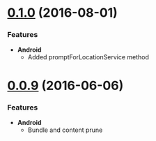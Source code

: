 <a name="0.1.0"></a>
# [0.1.0](url-to-remote/cordova-plugin-geolocation/compare/diff?targetBranch=refs%2Ftags%2F0.0.9&sourceBranch=refs%2Ftags%2F0.1.0) (2016-08-01)

### Features

* **Android**
  - Added promptForLocationService method


<a name="0.0.9"></a>
# [0.0.9](url-to-remote/cordova-plugin-geolocation/compare/diff?targetBranch=refs%2Ftags%2F0.0.8&sourceBranch=refs%2Ftags%2F0.0.9) (2016-06-06)

### Features

* **Android**
  - Bundle and content prune
